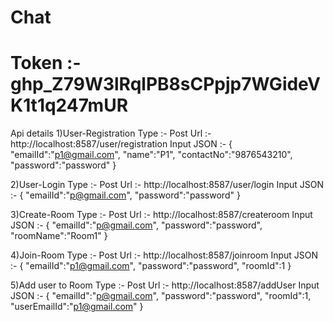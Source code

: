 # Chat
# Token :- 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
Api details
1)User-Registration
  Type :- Post
  Url :- http://localhost:8587/user/registration
  Input JSON :- 
    {
      "emailId":"p1@gmail.com",
      "name":"P1",
      "contactNo":"9876543210",
      "password":"password"
    }
    
    
2)User-Login
  Type :- Post
  Url :- http://localhost:8587/user/login
  Input JSON :- 
    {
    	"emailId":"p@gmail.com",
    	"password":"password"
    }
  
3)Create-Room
  Type :- Post
  Url :- http://localhost:8587/createroom
  Input JSON :- 
    {
    	"emailId":"p@gmail.com",
    	"password":"password",
    	"roomName":"Room1"
    }
    
4)Join-Room
  Type :- Post
  Url :- http://localhost:8587/joinroom
  Input JSON :- 
    {
    	"emailId":"p1@gmail.com",
    	"password":"password",
    	"roomId":1
    }
    
5)Add user to Room
  Type :- Post
  Url :- http://localhost:8587/addUser
  Input JSON :- 
    {
    	"emailId":"p@gmail.com",
    	"password":"password",
    	"roomId":1,
    	"userEmailId":"p1@gmail.com"
    }
